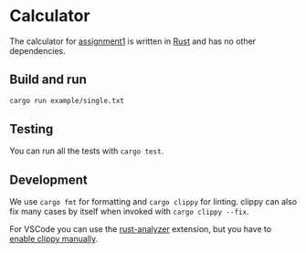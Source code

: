 # Calculator

The calculator for [assignment1](https://tuwel.tuwien.ac.at/pluginfile.php/3542105/mod_folder/content/0/aufgabe1.pdf)
is written in [Rust](https://www.rust-lang.org/) and has no other dependencies.

## Build and run

```bash
cargo run example/single.txt
```

## Testing

You can run all the tests with `cargo test`.

## Development

We use `cargo fmt` for formatting and `cargo clippy` for linting.
clippy can also fix many cases by itself when invoked with `cargo clippy --fix`.

For VSCode you can use the [rust-analyzer](https://marketplace.visualstudio.com/items?itemName=rust-lang.rust-analyzer)
extension, but you have to [enable clippy manually](https://users.rust-lang.org/t/how-to-use-clippy-in-vs-code-with-rust-analyzer/41881).
